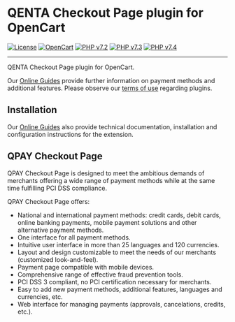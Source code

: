 # QENTA Checkout Page plugin for OpenCart

[![License](https://img.shields.io/badge/license-GPLv2-blue.svg)](https://raw.githubusercontent.com/qenta-cee/opencart-qcp/master/LICENSE)
[![OpenCart](https://img.shields.io/badge/OpenCart-v3.0.3.7-green.svg)](https://www.opencart.com/)
[![PHP v7.2](https://img.shields.io/badge/php-v7.1-yellow.svg)](http://www.php.net)
[![PHP v7.3](https://img.shields.io/badge/php-v7.1-yellow.svg)](http://www.php.net)
[![PHP v7.4](https://img.shields.io/badge/php-v7.1-yellow.svg)](http://www.php.net)


----

QENTA Checkout Page plugin for OpenCart. 

Our [Online Guides](https://guides.qenta.com/) provide further information on payment methods and additional features. Please observe our [terms of use](https://guides.qenta.com/shop_plugins:info#terms_of_use) regarding plugins.

## Installation
Our [Online Guides](https://guides.qenta.com/shop_plugins:opencart_qcp:start "Installation details") also provide technical documentation, installation and configuration instructions for the extension.


## QPAY Checkout Page
QPAY Checkout Page is designed to meet the ambitious demands of merchants offering a wide range of payment methods while at the same time fulfilling PCI DSS compliance.

QPAY Checkout Page offers:
- National and international payment methods: credit cards, debit cards, online banking payments, mobile payment solutions and other alternative payment methods.
- One interface for all payment methods.
- Intuitive user interface in more than 25 languages and 120 currencies.
- Layout and design customizable to meet the needs of our merchants (customized look-and-feel).
- Payment page compatible with mobile devices.
- Comprehensive range of effective fraud prevention tools.
- PCI DSS 3 compliant, no PCI certification necessary for merchants.
- Easy to add new payment methods, additional features, languages and currencies, etc.
- Web interface for managing payments (approvals, cancelations, credits, etc.).

